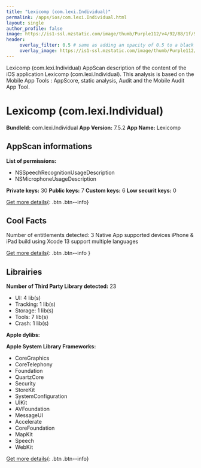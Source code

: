 ```yaml
---
title: "Lexicomp (com.lexi.Individual)"
permalink: /apps/ios/com.lexi.Individual.html
layout: single
author_profile: false
image: https://is1-ssl.mzstatic.com/image/thumb/Purple112/v4/92/88/1f/92881f65-29f5-fcd8-c441-091ee87ecafe/AppIcon-0-1x_U007emarketing-0-9-0-0-85-220.png/512x512bb.jpg
header: 
     overlay_filter: 0.5 # same as adding an opacity of 0.5 to a black background
     overlay_image: https://is1-ssl.mzstatic.com/image/thumb/Purple112/v4/92/88/1f/92881f65-29f5-fcd8-c441-091ee87ecafe/AppIcon-0-1x_U007emarketing-0-9-0-0-85-220.png/512x512bb.jpg
---
```

Lexicomp (com.lexi.Individual) AppScan description of the content of the iOS application Lexicomp (com.lexi.Individual). This analysis is based on the Mobile App Tools : AppScore, static analysis, Audit and the Mobile Audit App Tool.

# Lexicomp (com.lexi.Individual)

**BundleId:** com.lexi.Individual
**App Version:** 7.5.2
**App Name:** Lexicomp


## AppScan informations 

**List of permissions:** 
- NSSpeechRecognitionUsageDescription
- NSMicrophoneUsageDescription
  
  
**Private keys:** 30
**Public keys:** 7
**Custom keys:** 6
**Low securit keys:** 0
  
[Get more details](/pricing.html){: .btn .btn--info}

## Cool Facts

Number of entitlements detected: 3
Native App
supported devices iPhone & iPad
build using Xcode 13
support multiple languages
  
[Get more details](/pricing.html){: .btn .btn--info }

## Librairies 
**Number of Third Party Library detected:** 23
- UI: 4 lib(s)
- Tracking: 1 lib(s)
- Storage: 1 lib(s)
- Tools: 7 lib(s)
- Crash: 1 lib(s)


**Apple dylibs:**


**Apple System Library Frameworks:**
- CoreGraphics
- CoreTelephony
- Foundation
- QuartzCore
- Security
- StoreKit
- SystemConfiguration
- UIKit
- AVFoundation
- MessageUI
- Accelerate
- CoreFoundation
- MapKit
- Speech
- WebKit


  
[Get more details](/pricing.html){: .btn .btn--info}

